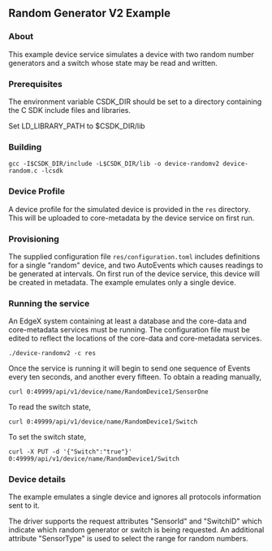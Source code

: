 ## Random Generator V2 Example

### About

This example device service simulates a device with two random number generators and a switch whose state may be read and written.

### Prerequisites

The environment variable CSDK_DIR should be set to a directory containing the
C SDK include files and libraries.

Set LD_LIBRARY_PATH to $CSDK_DIR/lib

### Building

```
gcc -I$CSDK_DIR/include -L$CSDK_DIR/lib -o device-randomv2 device-random.c -lcsdk
```

### Device Profile

A device profile for the simulated device is provided in the `res` directory. This will be uploaded to core-metadata by the device service on first run.

### Provisioning

The supplied configuration file `res/configuration.toml` includes definitions for a single "random" device, and two AutoEvents which causes readings to be generated at intervals. On first run of the device service, this device will be created in metadata. The example emulates only a single device.

### Running the service

An EdgeX system containing at least a database and the core-data and core-metadata services must be running. The configuration file must be edited to reflect the locations of the core-data and core-metadata services.

```
./device-randomv2 -c res
```

Once the service is running it will begin to send one sequence of Events every ten seconds, and another every fifteen. To obtain a reading manually,

```
curl 0:49999/api/v1/device/name/RandomDevice1/SensorOne
```

To read the switch state,
```
curl 0:49999/api/v1/device/name/RandomDevice1/Switch
```

To set the switch state,

```
curl -X PUT -d '{"Switch":"true"}' 0:49999/api/v1/device/name/RandomDevice1/Switch
```

### Device details

The example emulates a single device and ignores all protocols information sent to it.

The driver supports the request attributes "SensorId" and "SwitchID" which indicate which random generator or switch is being requested. An additional attribute "SensorType" is used to select the range for random numbers.
